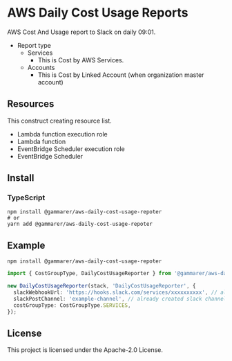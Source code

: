# AWS Daily Cost Usage Reports

AWS Cost And Usage report to Slack on daily 09:01.
- Report type
  - Services
    - This is Cost by AWS Services.
  - Accounts
    - This is Cost by Linked Account (when organization master account)

## Resources

This construct creating resource list.

- Lambda function execution role
- Lambda function
- EventBridge Scheduler execution role
- EventBridge Scheduler

## Install

### TypeScript

```shell
npm install @gammarer/aws-daily-cost-usage-repoter
# or
yarn add @gammarer/aws-daily-cost-usage-repoter
```

## Example

```shell
npm install @gammarer/aws-daily-cost-usage-repoter
```

```typescript
import { CostGroupType, DailyCostUsageReporter } from '@gammarer/aws-daily-cost-usage-repoter';

new DailyCostUsageReporter(stack, 'DailyCostUsageReporter', {
  slackWebhookUrl: 'https://hooks.slack.com/services/xxxxxxxxxx', // already created slack webhook url
  slackPostChannel: 'example-channel', // already created slack channel
  costGroupType: CostGroupType.SERVICES,
});

```

## License

This project is licensed under the Apache-2.0 License.



